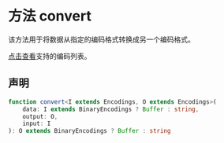 # 方法 convert

该方法用于将数据从指定的编码格式转换成另一个编码格式。

[点击查看](../types/Encodings.md)支持的编码列表。

## 声明

```ts
function convert<I extends Encodings, O extends Encodings>(
    data: I extends BinaryEncodings ? Buffer : string,
    output: O,
    input: I
): O extends BinaryEncodings ? Buffer : string
```
